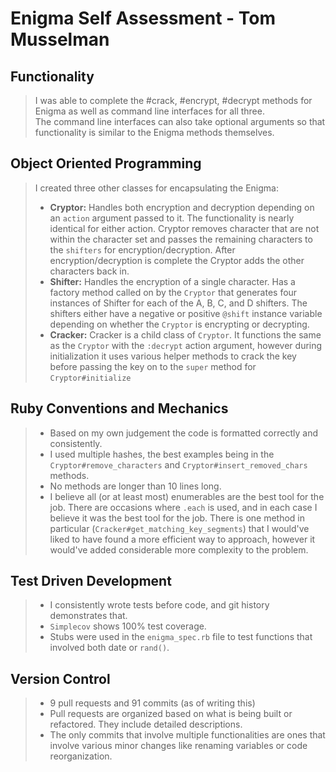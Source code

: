 # Enigma Self Assessment - Tom Musselman

## Functionality
>I was able to complete the #crack, #encrypt, #decrypt methods for Enigma as well as command line interfaces for all three.  
The command line interfaces can also take optional arguments so that functionality is similar to the Enigma methods themselves.

## Object Oriented Programming
>I created three other classes for encapsulating the Enigma:
> - **Cryptor:** Handles both encryption and decryption depending on an `action` argument passed to it. The functionality is nearly identical for either action. Cryptor removes character that are not within the character set and passes the remaining characters to the `shifters` for encryption/decryption. After encryption/decryption is complete the Cryptor adds the other characters back in.
> - **Shifter:** Handles the encryption of a single character. Has a factory method called on by the `Cryptor` that generates four instances of Shifter for each of the A, B, C, and D shifters. The shifters either have a negative or positive `@shift` instance variable depending on whether the `Cryptor` is encrypting or decrypting.
> - **Cracker:** Cracker is a child class of `Cryptor`. It functions the same as the `Cryptor` with the `:decrypt` action argument, however during initialization it uses various helper methods to crack the key before passing the key on to the `super` method for `Cryptor#initialize` 

## Ruby Conventions and Mechanics
> - Based on my own judgement the code is formatted correctly and consistently. 
> - I used multiple hashes, the best examples being in the `Cryptor#remove_characters` and `Cryptor#insert_removed_chars` methods. 
> - No methods are longer than 10 lines long.
> - I believe all (or at least most) enumerables are the best tool for the job. There are occasions where `.each` is used, and in each case I believe it was the best tool for the job. There is one method in particular (`Cracker#get_matching_key_segments`) that I would've liked to have found a more efficient way to approach, however it would've added considerable more complexity to the problem.

## Test Driven Development
> - I consistently wrote tests before code, and git history demonstrates that.
> - `Simplecov` shows 100% test coverage.
> - Stubs were used in the `enigma_spec.rb` file to test functions that involved both date or `rand()`.

## Version Control
> - 9 pull requests and 91 commits (as of writing this)
> - Pull requests are organized based on what is being built or refactored. They include detailed descriptions.
> - The only commits that involve multiple functionalities are ones that involve various minor changes like renaming variables or code reorganization.


